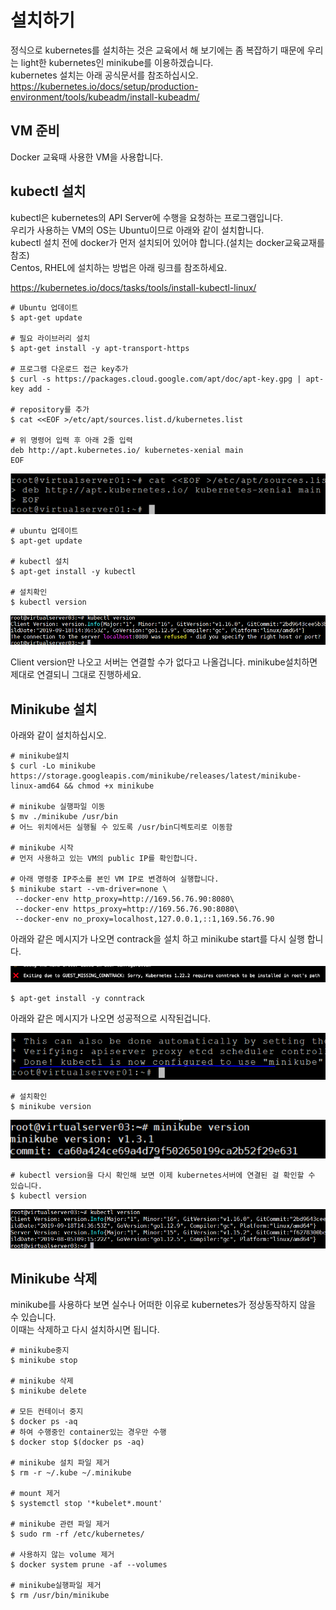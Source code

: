 #  **설치하기**

정식으로 kubernetes를 설치하는 것은 교육에서 해 보기에는 좀 복잡하기 때문에 우리는 light한 kubernetes인 minikube를 이용하겠습니다.  
kubernetes 설치는 아래 공식문서를 참조하십시오.  
https://kubernetes.io/docs/setup/production-environment/tools/kubeadm/install-kubeadm/

## **VM 준비**  
Docker 교육때 사용한 VM을 사용합니다.

## **kubectl 설치**  
kubectl은 kubernetes의 API Server에 수행을 요청하는 프로그램입니다.  
우리가 사용하는 VM의 OS는 Ubuntu이므로 아래와 같이 설치합니다.  
kubectl 설치 전에 docker가 먼저 설치되어 있어야 합니다.(설치는 docker교육교재를 참조)  
Centos, RHEL에 설치하는 방법은 아래 링크를 참조하세요.  

https://kubernetes.io/docs/tasks/tools/install-kubectl-linux/



```console
# Ubuntu 업데이트
$ apt-get update  

# 필요 라이브러리 설치 
$ apt-get install -y apt-transport-https  

# 프로그램 다운로드 접근 key추가
$ curl -s https://packages.cloud.google.com/apt/doc/apt-key.gpg | apt-key add -

# repository를 추가
$ cat <<EOF >/etc/apt/sources.list.d/kubernetes.list

# 위 명령어 입력 후 아래 2줄 입력
deb http://apt.kubernetes.io/ kubernetes-xenial main
EOF
```
![image](../uploads/c35a75fc78f47e591c44803fc5eb93a6/image.png)    
```console
# ubuntu 업데이트
$ apt-get update

# kubectl 설치
$ apt-get install -y kubectl

# 설치확인	
$ kubectl version
```  
  
![image](../uploads/2fd97ccdf675169af779f1e42e3a0007/image.png)

Client version만 나오고 서버는 연결할 수가 없다고 나올겁니다.
minikube설치하면 제대로 연결되니 그대로 진행하세요.


## **Minikube 설치**  
아래와 같이 설치하십시오.

```console
# minikube설치	
$ curl -Lo minikube https://storage.googleapis.com/minikube/releases/latest/minikube-linux-amd64 && chmod +x minikube

# minikube 실행파일 이동
$ mv ./minikube /usr/bin
# 어느 위치에서든 실행될 수 있도록 /usr/bin디렉토리로 이동함

# minikube 시작
# 먼저 사용하고 있는 VM의 public IP를 확인합니다.

# 아래 명령중 IP주소를 본인 VM IP로 변경하여 실행합니다.
$ minikube start --vm-driver=none \
 --docker-env http_proxy=http://169.56.76.90:8080\
 --docker-env https_proxy=http://169.56.76.90:8080\
 --docker-env no_proxy=localhost,127.0.0.1,::1,169.56.76.90

```
아래와 같은 메시지가 나오면 contrack을 설치 하고 minikube start를 다시 실행 합니다.

![](./img/2021-09-23-14-06-44.png)
```
$ apt-get install -y conntrack
```


아래와 같은 메시지가 나오면 성공적으로 시작된겁니다.

![image](../uploads/37b5b513cbf297ca3ca9bbf0dd9f0a44/image.png)  
```console
# 설치확인
$ minikube version
```  

![image](../uploads/3253174444647f1193ff4bb0ba6e1dcb/image.png)


```console
# kubectl version을 다시 확인해 보면 이제 kubernetes서버에 연결된 걸 확인할 수 있습니다.  
$ kubectl version
```  

![image](../uploads/fea2c24411fe03494994d8d6e0a99a24/image.png)

## **Minikube 삭제**  

minikube를 사용하다 보면 실수나 어떠한 이유로 kubernetes가 정상동작하지 않을 수 있습니다.  
이때는 삭제하고 다시 설치하시면 됩니다.

```console
# minikube중지	
$ minikube stop

# minikube 삭제	
$ minikube delete

# 모든 컨테이너 중지	
$ docker ps -aq 
# 하여 수행중인 container있는 경우만 수행
$ docker stop $(docker ps -aq)

# minikube 설치 파일 제거	
$ rm -r ~/.kube ~/.minikube

# mount 제거	
$ systemctl stop '*kubelet*.mount'

# minikube 관련 파일 제거	
$ sudo rm -rf /etc/kubernetes/

# 사용하지 않는 volume 제거	
$ docker system prune -af --volumes

# minikube실행파일 제거	
$ rm /usr/bin/minikube
```

